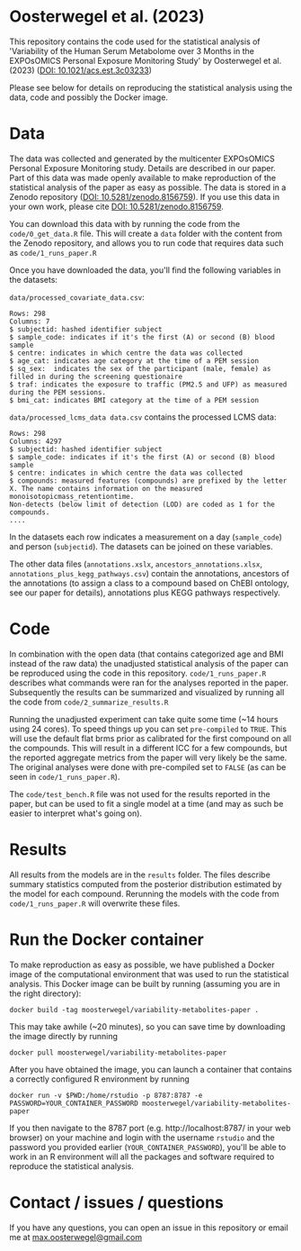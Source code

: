 # Oosterwegel et al. (2023)
This repository contains the code used for the statistical analysis of 'Variability of the Human Serum Metabolome over 3 Months in the
EXPOsOMICS Personal Exposure Monitoring Study' by Oosterwegel et al. (2023) ([DOI: 10.1021/acs.est.3c03233](https://doi.org/10.1021/acs.est.3c03233))  

Please see below for details on reproducing the statistical analysis using the data, code and possibly the Docker image.

# Data
The data was collected and generated by the multicenter EXPOsOMICS Personal Exposure Monitoring study. Details are described in our paper.
Part of this data was made openly available to make reproduction of the statistical analysis of the paper as easy as possible. The data is stored in a Zenodo repository ([DOI: 10.5281/zenodo.8156759](http://doi.org/10.5281/zenodo.8156759)). If you use this data in your own work, please cite [DOI: 10.5281/zenodo.8156759](http://doi.org/10.5281/zenodo.8156759).

You can download this data with by running the code from the `code/0_get_data.R` file. This will create a `data` folder with the content from the Zenodo repository, and allows you to run code that requires data such as `code/1_runs_paper.R` 

Once you have downloaded the data, you'll find the following variables in the datasets: 

`data/processed_covariate_data.csv`:
```
Rows: 298
Columns: 7
$ subjectid: hashed identifier subject
$ sample_code: indicates if it's the first (A) or second (B) blood sample
$ centre: indicates in which centre the data was collected
$ age_cat: indicates age category at the time of a PEM session
$ sq_sex:  indicates the sex of the participant (male, female) as filled in during the screening questionaire
$ traf: indicates the exposure to traffic (PM2.5 and UFP) as measured during the PEM sessions. 
$ bmi_cat: indicates BMI category at the time of a PEM session
```

`data/processed_lcms_data data.csv` contains the processed LCMS data:
```
Rows: 298
Columns: 4297
$ subjectid: hashed identifier subject
$ sample_code: indicates if it's the first (A) or second (B) blood sample
$ centre: indicates in which centre the data was collected
$ compounds: measured features (compounds) are prefixed by the letter X. The name contains information on the measured monoisotopicmass_retentiontime.
Non-detects (below limit of detection (LOD) are coded as 1 for the compounds.
....
```
In the datasets each row indicates a measurement on a day (`sample_code`) and person (`subjectid`). The datasets can be joined on these variables.

The other data files (`annotations.xslx`, `ancestors_annotations.xlsx`, `annotations_plus_kegg_pathways.csv`) contain the annotations, ancestors of the annotations (to assign a class to a compound based on ChEBI ontology, see our paper for details), annotations plus KEGG pathways respectively. 

# Code
In combination with the open data (that contains categorized age and BMI instead of the raw data) the unadjusted statistical analysis of the paper can be reproduced using the code in this repository.
`code/1_runs_paper.R` describes what commands were ran for the analyses reported in the paper. Subsequently the results can be summarized and visualized by running all the code from `code/2_summarize_results.R`

Running the unadjusted experiment can take quite some time (~14 hours using 24 cores). To speed things up you can set `pre-compiled` to `TRUE`. This will use the default flat brms prior as calibrated for the first compound on all the compounds. This will result in a different ICC for a few compounds, but the reported aggregate metrics from the paper will very likely be the same. The original analyses were done with pre-compiled set to `FALSE` (as can be seen in `code/1_runs_paper.R`). 

The `code/test_bench.R` file was not used for the results reported in the paper, but can be used to fit a single model at a time (and may as such be easier to interpret what's going on).  

# Results
All results from the models are in the `results` folder. The files describe summary statistics computed from the posterior distribution estimated by the model for each compound.
Rerunning the models with the code from `code/1_runs_paper.R` will overwrite these files. 

# Run the Docker container
To make reproduction as easy as possible, we have published a Docker image of the computational environment that was used to run the statistical analysis. This Docker image can be built by running (assuming you are in the right directory): 

```docker build -tag moosterwegel/variability-metabolites-paper .``` 

This may take awhile (~20 minutes), so you can save time by downloading the image directly by running

```docker pull moosterwegel/variability-metabolites-paper```

After you have obtained the image, you can launch a container that contains a correctly configured R environment by running 

```docker run -v $PWD:/home/rstudio -p 8787:8787 -e PASSWORD=YOUR_CONTAINER_PASSWORD moosterwegel/variability-metabolites-paper```

If you then navigate to the 8787 port (e.g. http://localhost:8787/ in your web browser) on your machine and login with the username `rstudio` and the password you provided earlier (`YOUR_CONTAINER_PASSWORD`), you'll be able to work in an R environment will all the packages and software required to reproduce the statistical analysis. 

# Contact / issues / questions
If you have any questions, you can open an issue in this repository or email me at max.oosterwegel@gmail.com

